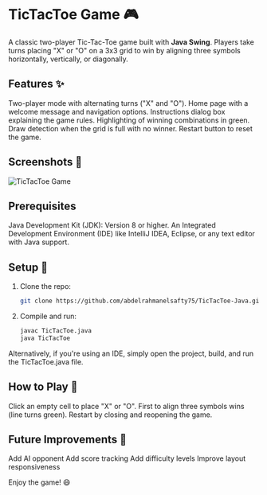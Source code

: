 # TicTacToe Game 🎮

A classic two-player Tic-Tac-Toe game built with **Java Swing**. Players take turns placing "X" or "O" on a 3x3 grid to win by aligning three symbols horizontally, vertically, or diagonally.

## Features ✨
Two-player mode with alternating turns ("X" and "O").
Home page with a welcome message and navigation options.
Instructions dialog box explaining the game rules.
Highlighting of winning combinations in green.
Draw detection when the grid is full with no winner.
Restart button to reset the game.

## Screenshots 📸
![TicTacToe Game](assets/screenshot.png)

## Prerequisites
Java Development Kit (JDK): Version 8 or higher.
An Integrated Development Environment (IDE) like IntelliJ IDEA, Eclipse, or any text editor with Java support.

## Setup 🚀
1. Clone the repo:
   ```bash
   git clone https://github.com/abdelrahmanelsafty75/TicTacToe-Java.git
2. Compile and run:
   ```bash
   javac TicTacToe.java
   java TicTacToe

Alternatively, if you're using an IDE, simply open the project, build, and run the TicTacToe.java file.

## How to Play 🎲
Click an empty cell to place "X" or "O".
First to align three symbols wins (line turns green).
Restart by closing and reopening the game.

## Future Improvements 🔮
 Add AI opponent
 Add score tracking
 Add difficulty levels
 Improve layout responsiveness

Enjoy the game! 😄

